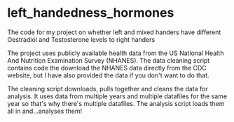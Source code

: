# left_handedness_hormones
The code for my project on whether left and mixed handers have different Oestradiol and Testosterone levels to right handers

The project uses publicly available health data from the US National Health And Nutrition Examination Survey (NHANES). 
The data cleaning script contains code the download the NHANES data directly from the CDC website, but I have also provided the data if you don't want to do that.

The cleaning script downloads, pulls together and cleans the data for analysis. It uses data from multiple years and multiple datafiles for the same year so that's why there's multiple datafiles. The analysis script loads them all in and...analyses them!
